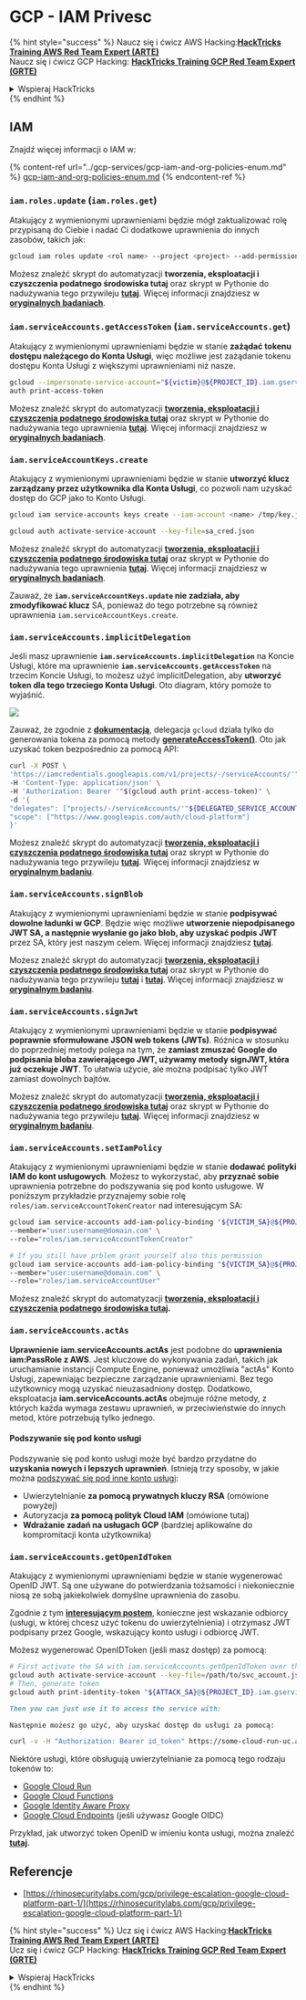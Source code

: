 # GCP - IAM Privesc

{% hint style="success" %}
Naucz się i ćwicz AWS Hacking:<img src="/.gitbook/assets/image.png" alt="" data-size="line">[**HackTricks Training AWS Red Team Expert (ARTE)**](https://training.hacktricks.xyz/courses/arte)<img src="/.gitbook/assets/image.png" alt="" data-size="line">\
Naucz się i ćwicz GCP Hacking: <img src="/.gitbook/assets/image (2).png" alt="" data-size="line">[**HackTricks Training GCP Red Team Expert (GRTE)**<img src="/.gitbook/assets/image (2).png" alt="" data-size="line">](https://training.hacktricks.xyz/courses/grte)

<details>

<summary>Wspieraj HackTricks</summary>

* Sprawdź [**plany subskrypcji**](https://github.com/sponsors/carlospolop)!
* **Dołącz do** 💬 [**grupy Discord**](https://discord.gg/hRep4RUj7f) lub [**grupy telegram**](https://t.me/peass) lub **śledź** nas na **Twitterze** 🐦 [**@hacktricks\_live**](https://twitter.com/hacktricks\_live)**.**
* **Dziel się trikami hakerskimi, przesyłając PR-y do** [**HackTricks**](https://github.com/carlospolop/hacktricks) i [**HackTricks Cloud**](https://github.com/carlospolop/hacktricks-cloud) repozytoriów na githubie.

</details>
{% endhint %}

## IAM

Znajdź więcej informacji o IAM w:

{% content-ref url="../gcp-services/gcp-iam-and-org-policies-enum.md" %}
[gcp-iam-and-org-policies-enum.md](../gcp-services/gcp-iam-and-org-policies-enum.md)
{% endcontent-ref %}

### `iam.roles.update` (`iam.roles.get`)

Atakujący z wymienionymi uprawnieniami będzie mógł zaktualizować rolę przypisaną do Ciebie i nadać Ci dodatkowe uprawnienia do innych zasobów, takich jak:
```bash
gcloud iam roles update <rol name> --project <project> --add-permissions <permission>
```
Możesz znaleźć skrypt do automatyzacji **tworzenia, eksploatacji i czyszczenia podatnego środowiska tutaj** oraz skrypt w Pythonie do nadużywania tego przywileju [**tutaj**](https://github.com/RhinoSecurityLabs/GCP-IAM-Privilege-Escalation/blob/master/ExploitScripts/iam.roles.update.py). Więcej informacji znajdziesz w [**oryginalnych badaniach**](https://rhinosecuritylabs.com/gcp/privilege-escalation-google-cloud-platform-part-1/).

### `iam.serviceAccounts.getAccessToken` (`iam.serviceAccounts.get`)

Atakujący z wymienionymi uprawnieniami będzie w stanie **zażądać tokenu dostępu należącego do Konta Usługi**, więc możliwe jest zażądanie tokenu dostępu Konta Usługi z większymi uprawnieniami niż nasze.
```bash
gcloud --impersonate-service-account="${victim}@${PROJECT_ID}.iam.gserviceaccount.com" \
auth print-access-token
```
Możesz znaleźć skrypt do automatyzacji [**tworzenia, eksploatacji i czyszczenia podatnego środowiska tutaj**](https://github.com/carlospolop/gcp\_privesc\_scripts/blob/main/tests/4-iam.serviceAccounts.getAccessToken.sh) oraz skrypt w Pythonie do nadużywania tego uprawnienia [**tutaj**](https://github.com/RhinoSecurityLabs/GCP-IAM-Privilege-Escalation/blob/master/ExploitScripts/iam.serviceAccounts.getAccessToken.py). Więcej informacji znajdziesz w [**oryginalnych badaniach**](https://rhinosecuritylabs.com/gcp/privilege-escalation-google-cloud-platform-part-1/).

### `iam.serviceAccountKeys.create`

Atakujący z wymienionymi uprawnieniami będzie w stanie **utworzyć klucz zarządzany przez użytkownika dla Konta Usługi**, co pozwoli nam uzyskać dostęp do GCP jako to Konto Usługi.
```bash
gcloud iam service-accounts keys create --iam-account <name> /tmp/key.json

gcloud auth activate-service-account --key-file=sa_cred.json
```
Możesz znaleźć skrypt do automatyzacji [**tworzenia, eksploatacji i czyszczenia podatnego środowiska tutaj**](https://github.com/carlospolop/gcp\_privesc\_scripts/blob/main/tests/3-iam.serviceAccountKeys.create.sh) oraz skrypt w Pythonie do nadużywania tego uprawnienia [**tutaj**](https://github.com/RhinoSecurityLabs/GCP-IAM-Privilege-Escalation/blob/master/ExploitScripts/iam.serviceAccountKeys.create.py). Więcej informacji znajdziesz w [**oryginalnych badaniach**](https://rhinosecuritylabs.com/gcp/privilege-escalation-google-cloud-platform-part-1/).

Zauważ, że **`iam.serviceAccountKeys.update` nie zadziała, aby zmodyfikować klucz** SA, ponieważ do tego potrzebne są również uprawnienia `iam.serviceAccountKeys.create`.

### `iam.serviceAccounts.implicitDelegation`

Jeśli masz uprawnienie **`iam.serviceAccounts.implicitDelegation`** na Koncie Usługi, które ma uprawnienie **`iam.serviceAccounts.getAccessToken`** na trzecim Koncie Usługi, to możesz użyć implicitDelegation, aby **utworzyć token dla tego trzeciego Konta Usługi**. Oto diagram, który pomoże to wyjaśnić.

![](https://rhinosecuritylabs.com/wp-content/uploads/2020/04/image2-500x493.png)

Zauważ, że zgodnie z [**dokumentacją**](https://cloud.google.com/iam/docs/understanding-service-accounts), delegacja `gcloud` działa tylko do generowania tokena za pomocą metody [**generateAccessToken()**](https://cloud.google.com/iam/credentials/reference/rest/v1/projects.serviceAccounts/generateAccessToken). Oto jak uzyskać token bezpośrednio za pomocą API:
```bash
curl -X POST \
'https://iamcredentials.googleapis.com/v1/projects/-/serviceAccounts/'"${TARGET_SERVICE_ACCOUNT}"':generateAccessToken' \
-H 'Content-Type: application/json' \
-H 'Authorization: Bearer '"$(gcloud auth print-access-token)" \
-d '{
"delegates": ["projects/-/serviceAccounts/'"${DELEGATED_SERVICE_ACCOUNT}"'"],
"scope": ["https://www.googleapis.com/auth/cloud-platform"]
}'
```
Możesz znaleźć skrypt do automatyzacji [**tworzenia, eksploatacji i czyszczenia podatnego środowiska tutaj**](https://github.com/carlospolop/gcp_privesc_scripts/blob/main/tests/5-iam.serviceAccounts.implicitDelegation.sh) oraz skrypt w Pythonie do nadużywania tego przywileju [**tutaj**](https://github.com/RhinoSecurityLabs/GCP-IAM-Privilege-Escalation/blob/master/ExploitScripts/iam.serviceAccounts.implicitDelegation.py). Więcej informacji znajdziesz w [**oryginalnym badaniu**](https://rhinosecuritylabs.com/gcp/privilege-escalation-google-cloud-platform-part-1/).

### `iam.serviceAccounts.signBlob`

Atakujący z wymienionymi uprawnieniami będzie w stanie **podpisywać dowolne ładunki w GCP**. Będzie więc możliwe **utworzenie niepodpisanego JWT SA, a następnie wysłanie go jako blob, aby uzyskać podpis JWT** przez SA, który jest naszym celem. Więcej informacji znajdziesz [**tutaj**](https://medium.com/google-cloud/using-serviceaccountactor-iam-role-for-account-impersonation-on-google-cloud-platform-a9e7118480ed).

Możesz znaleźć skrypt do automatyzacji [**tworzenia, eksploatacji i czyszczenia podatnego środowiska tutaj**](https://github.com/carlospolop/gcp_privesc_scripts/blob/main/tests/6-iam.serviceAccounts.signBlob.sh) oraz skrypt w Pythonie do nadużywania tego przywileju [**tutaj**](https://github.com/RhinoSecurityLabs/GCP-IAM-Privilege-Escalation/blob/master/ExploitScripts/iam.serviceAccounts.signBlob-accessToken.py) i [**tutaj**](https://github.com/RhinoSecurityLabs/GCP-IAM-Privilege-Escalation/blob/master/ExploitScripts/iam.serviceAccounts.signBlob-gcsSignedUrl.py). Więcej informacji znajdziesz w [**oryginalnym badaniu**](https://rhinosecuritylabs.com/gcp/privilege-escalation-google-cloud-platform-part-1/).

### `iam.serviceAccounts.signJwt`

Atakujący z wymienionymi uprawnieniami będzie w stanie **podpisywać poprawnie sformułowane JSON web tokens (JWTs)**. Różnica w stosunku do poprzedniej metody polega na tym, że **zamiast zmuszać Google do podpisania bloba zawierającego JWT, używamy metody signJWT, która już oczekuje JWT**. To ułatwia użycie, ale można podpisać tylko JWT zamiast dowolnych bajtów.

Możesz znaleźć skrypt do automatyzacji [**tworzenia, eksploatacji i czyszczenia podatnego środowiska tutaj**](https://github.com/carlospolop/gcp_privesc_scripts/blob/main/tests/7-iam.serviceAccounts.signJWT.sh) oraz skrypt w Pythonie do nadużywania tego przywileju [**tutaj**](https://github.com/RhinoSecurityLabs/GCP-IAM-Privilege-Escalation/blob/master/ExploitScripts/iam.serviceAccounts.signJWT.py). Więcej informacji znajdziesz w [**oryginalnym badaniu**](https://rhinosecuritylabs.com/gcp/privilege-escalation-google-cloud-platform-part-1/).

### `iam.serviceAccounts.setIamPolicy` <a href="#iam.serviceaccounts.setiampolicy" id="iam.serviceaccounts.setiampolicy"></a>

Atakujący z wymienionymi uprawnieniami będzie w stanie **dodawać polityki IAM do kont usługowych**. Możesz to wykorzystać, aby **przyznać sobie** uprawnienia potrzebne do podszywania się pod konto usługowe. W poniższym przykładzie przyznajemy sobie rolę `roles/iam.serviceAccountTokenCreator` nad interesującym SA:
```bash
gcloud iam service-accounts add-iam-policy-binding "${VICTIM_SA}@${PROJECT_ID}.iam.gserviceaccount.com" \
--member="user:username@domain.com" \
--role="roles/iam.serviceAccountTokenCreator"

# If you still have prblem grant yourself also this permission
gcloud iam service-accounts add-iam-policy-binding "${VICTIM_SA}@${PROJECT_ID}.iam.gserviceaccount.com" \ \
--member="user:username@domain.com" \
--role="roles/iam.serviceAccountUser"
```
Możesz znaleźć skrypt do automatyzacji [**tworzenia, eksploatacji i czyszczenia podatnego środowiska tutaj**](https://github.com/carlospolop/gcp_privesc_scripts/blob/main/tests/d-iam.serviceAccounts.setIamPolicy.sh)**.**

### `iam.serviceAccounts.actAs`

**Uprawnienie iam.serviceAccounts.actAs** jest podobne do **uprawnienia iam:PassRole z AWS**. Jest kluczowe do wykonywania zadań, takich jak uruchamianie instancji Compute Engine, ponieważ umożliwia "actAs" Konto Usługi, zapewniając bezpieczne zarządzanie uprawnieniami. Bez tego użytkownicy mogą uzyskać nieuzasadniony dostęp. Dodatkowo, eksploatacja **iam.serviceAccounts.actAs** obejmuje różne metody, z których każda wymaga zestawu uprawnień, w przeciwieństwie do innych metod, które potrzebują tylko jednego.

#### Podszywanie się pod konto usługi <a href="#service-account-impersonation" id="service-account-impersonation"></a>

Podszywanie się pod konto usługi może być bardzo przydatne do **uzyskania nowych i lepszych uprawnień**. Istnieją trzy sposoby, w jakie można [podszywać się pod inne konto usługi](https://cloud.google.com/iam/docs/understanding-service-accounts#impersonating_a_service_account):

* Uwierzytelnianie **za pomocą prywatnych kluczy RSA** (omówione powyżej)
* Autoryzacja **za pomocą polityk Cloud IAM** (omówione tutaj)
* **Wdrażanie zadań na usługach GCP** (bardziej aplikowalne do kompromitacji konta użytkownika)

### `iam.serviceAccounts.getOpenIdToken`

Atakujący z wymienionymi uprawnieniami będzie w stanie wygenerować OpenID JWT. Są one używane do potwierdzania tożsamości i niekoniecznie niosą ze sobą jakiekolwiek domyślne uprawnienia do zasobu.

Zgodnie z tym [**interesującym postem**](https://medium.com/google-cloud/authenticating-using-google-openid-connect-tokens-e7675051213b), konieczne jest wskazanie odbiorcy (usługi, w której chcesz użyć tokenu do uwierzytelnienia) i otrzymasz JWT podpisany przez Google, wskazujący konto usługi i odbiorcę JWT.

Możesz wygenerować OpenIDToken (jeśli masz dostęp) za pomocą:
```bash
# First activate the SA with iam.serviceAccounts.getOpenIdToken over the other SA
gcloud auth activate-service-account --key-file=/path/to/svc_account.json
# Then, generate token
gcloud auth print-identity-token "${ATTACK_SA}@${PROJECT_ID}.iam.gserviceaccount.com" --audiences=https://example.com
```
```markdown
Then you can just use it to access the service with:

Następnie możesz go użyć, aby uzyskać dostęp do usługi za pomocą:
```
```bash
curl -v -H "Authorization: Bearer id_token" https://some-cloud-run-uc.a.run.app
```
Niektóre usługi, które obsługują uwierzytelnianie za pomocą tego rodzaju tokenów to:

* [Google Cloud Run](https://cloud.google.com/run/)
* [Google Cloud Functions](https://cloud.google.com/functions/docs/)
* [Google Identity Aware Proxy](https://cloud.google.com/iap/docs/authentication-howto)
* [Google Cloud Endpoints](https://cloud.google.com/endpoints/docs/openapi/authenticating-users-google-id) (jeśli używasz Google OIDC)

Przykład, jak utworzyć token OpenID w imieniu konta usługi, można znaleźć [**tutaj**](https://github.com/carlospolop-forks/GCP-IAM-Privilege-Escalation/blob/master/ExploitScripts/iam.serviceAccounts.getOpenIdToken.py).

## Referencje

* [https://rhinosecuritylabs.com/gcp/privilege-escalation-google-cloud-platform-part-1/](https://rhinosecuritylabs.com/gcp/privilege-escalation-google-cloud-platform-part-1/)

{% hint style="success" %}
Ucz się i ćwicz AWS Hacking:<img src="/.gitbook/assets/image.png" alt="" data-size="line">[**HackTricks Training AWS Red Team Expert (ARTE)**](https://training.hacktricks.xyz/courses/arte)<img src="/.gitbook/assets/image.png" alt="" data-size="line">\
Ucz się i ćwicz GCP Hacking: <img src="/.gitbook/assets/image (2).png" alt="" data-size="line">[**HackTricks Training GCP Red Team Expert (GRTE)**<img src="/.gitbook/assets/image (2).png" alt="" data-size="line">](https://training.hacktricks.xyz/courses/grte)

<details>

<summary>Wspieraj HackTricks</summary>

* Sprawdź [**plany subskrypcji**](https://github.com/sponsors/carlospolop)!
* **Dołącz do** 💬 [**grupy Discord**](https://discord.gg/hRep4RUj7f) lub [**grupy telegram**](https://t.me/peass) lub **śledź** nas na **Twitterze** 🐦 [**@hacktricks\_live**](https://twitter.com/hacktricks\_live)**.**
* **Dziel się trikami hakerskimi, przesyłając PR do** [**HackTricks**](https://github.com/carlospolop/hacktricks) i [**HackTricks Cloud**](https://github.com/carlospolop/hacktricks-cloud) repozytoriów na githubie.

</details>
{% endhint %}
